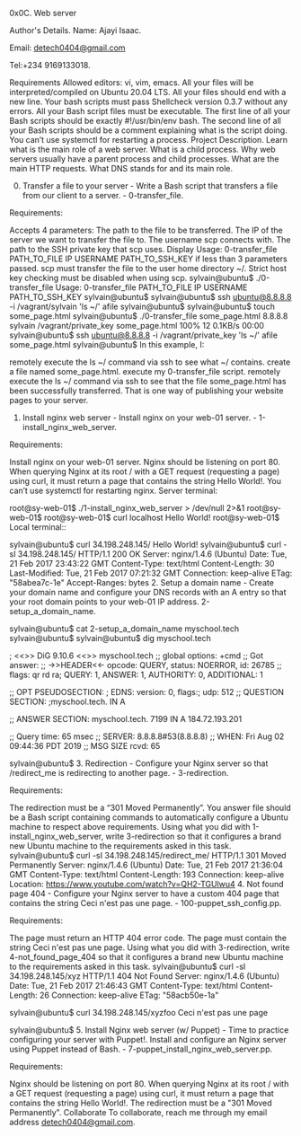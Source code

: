 0x0C. Web server

Author's Details.
Name: Ajayi Isaac.

Email: detech0404@gmail.com

Tel:+234 9169133018.

Requirements
Allowed editors: vi, vim, emacs.
All your files will be interpreted/compiled on Ubuntu 20.04 LTS.
All your files should end with a new line.
Your bash scripts must pass Shellcheck version 0.3.7 without any errors.
All your Bash script files must be executable.
The first line of all your Bash scripts should be exactly #!/usr/bin/env bash.
The second line of all your Bash scripts should be a comment explaining what is the script doing.
You can’t use systemctl for restarting a process.
Project Description.
Learn what is the main role of a web server. What is a child process. Why web servers usually have a parent process and child processes. What are the main HTTP requests. What DNS stands for and its main role.

0. Transfer a file to your server - Write a Bash script that transfers a file from our client to a server. - 0-transfer_file.

Requirements:

Accepts 4 parameters:
The path to the file to be transferred.
The IP of the server we want to transfer the file to.
The username scp connects with.
The path to the SSH private key that scp uses.
Display Usage: 0-transfer_file PATH_TO_FILE IP USERNAME PATH_TO_SSH_KEY if less than 3 parameters passed.
scp must transfer the file to the user home directory ~/.
Strict host key checking must be disabled when using scp.
sylvain@ubuntu$ ./0-transfer_file
Usage: 0-transfer_file PATH_TO_FILE IP USERNAME PATH_TO_SSH_KEY
sylvain@ubuntu$
sylvain@ubuntu$ ssh ubuntu@8.8.8.8 -i /vagrant/sylvain 'ls ~/'
afile
sylvain@ubuntu$ 
sylvain@ubuntu$ touch some_page.html
sylvain@ubuntu$ ./0-transfer_file some_page.html 8.8.8.8 sylvain /vagrant/private_key
some_page.html                                     100%   12     0.1KB/s   00:00
sylvain@ubuntu$ ssh ubuntu@8.8.8.8 -i /vagrant/private_key 'ls ~/'
afile
some_page.html
sylvain@ubuntu$
In this example, I:

remotely execute the ls ~/ command via ssh to see what ~/ contains.
create a file named some_page.html.
execute my 0-transfer_file script.
remotely execute the ls ~/ command via ssh to see that the file some_page.html has been successfully transferred.
That is one way of publishing your website pages to your server.

1. Install nginx web server - Install nginx on your web-01 server. - 1-install_nginx_web_server.

Requirements:

Install nginx on your web-01 server.
Nginx should be listening on port 80.
When querying Nginx at its root / with a GET request (requesting a page) using curl, it must return a page that contains the string Hello World!.
You can’t use systemctl for restarting nginx.
Server terminal:

root@sy-web-01$ ./1-install_nginx_web_server > /dev/null 2>&1
root@sy-web-01$ 
root@sy-web-01$ curl localhost
Hello World!
root@sy-web-01$ 
Local terminal::

sylvain@ubuntu$ curl 34.198.248.145/
Hello World!
sylvain@ubuntu$ curl -sI 34.198.248.145/
HTTP/1.1 200 OK
Server: nginx/1.4.6 (Ubuntu)
Date: Tue, 21 Feb 2017 23:43:22 GMT
Content-Type: text/html
Content-Length: 30
Last-Modified: Tue, 21 Feb 2017 07:21:32 GMT
Connection: keep-alive
ETag: "58abea7c-1e"
Accept-Ranges: bytes
2. Setup a domain name - Create your domain name and configure your DNS records with an A entry so that your root domain points to your web-01 IP address. 2-setup_a_domain_name.

sylvain@ubuntu$ cat 2-setup_a_domain_name
myschool.tech
sylvain@ubuntu$
sylvain@ubuntu$ dig myschool.tech

; <<>> DiG 9.10.6 <<>> myschool.tech
;; global options: +cmd
;; Got answer:
;; ->>HEADER<<- opcode: QUERY, status: NOERROR, id: 26785
;; flags: qr rd ra; QUERY: 1, ANSWER: 1, AUTHORITY: 0, ADDITIONAL: 1

;; OPT PSEUDOSECTION:
; EDNS: version: 0, flags:; udp: 512
;; QUESTION SECTION:
;myschool.tech.     IN  A

;; ANSWER SECTION:
myschool.tech.  7199    IN  A   184.72.193.201

;; Query time: 65 msec
;; SERVER: 8.8.8.8#53(8.8.8.8)
;; WHEN: Fri Aug 02 09:44:36 PDT 2019
;; MSG SIZE  rcvd: 65

sylvain@ubuntu$
3. Redirection - Configure your Nginx server so that /redirect_me is redirecting to another page. - 3-redirection.

Requirements:

The redirection must be a “301 Moved Permanently”.
You answer file should be a Bash script containing commands to automatically configure a Ubuntu machine to respect above requirements.
Using what you did with 1-install_nginx_web_server, write 3-redirection so that it configures a brand new Ubuntu machine to the requirements asked in this task.
sylvain@ubuntu$ curl -sI 34.198.248.145/redirect_me/
HTTP/1.1 301 Moved Permanently
Server: nginx/1.4.6 (Ubuntu)
Date: Tue, 21 Feb 2017 21:36:04 GMT
Content-Type: text/html
Content-Length: 193
Connection: keep-alive
Location: https://www.youtube.com/watch?v=QH2-TGUlwu4
4. Not found page 404 - Configure your Nginx server to have a custom 404 page that contains the string Ceci n'est pas une page. - 100-puppet_ssh_config.pp.

Requirements:

The page must return an HTTP 404 error code.
The page must contain the string Ceci n'est pas une page.
Using what you did with 3-redirection, write 4-not_found_page_404 so that it configures a brand new Ubuntu machine to the requirements asked in this task.
sylvain@ubuntu$ curl -sI 34.198.248.145/xyz
HTTP/1.1 404 Not Found
Server: nginx/1.4.6 (Ubuntu)
Date: Tue, 21 Feb 2017 21:46:43 GMT
Content-Type: text/html
Content-Length: 26
Connection: keep-alive
ETag: "58acb50e-1a"

sylvain@ubuntu$ curl 34.198.248.145/xyzfoo
Ceci n'est pas une page

sylvain@ubuntu$
5. Install Nginx web server (w/ Puppet) - Time to practice configuring your server with Puppet!. Install and configure an Nginx server using Puppet instead of Bash. - 7-puppet_install_nginx_web_server.pp.

Requirements:

Nginx should be listening on port 80.
When querying Nginx at its root / with a GET request (requesting a page) using curl, it must return a page that contains the string Hello World!.
The redirection must be a "301 Moved Permanently".
Collaborate
To collaborate, reach me through my email address detech0404@gmail.com.
